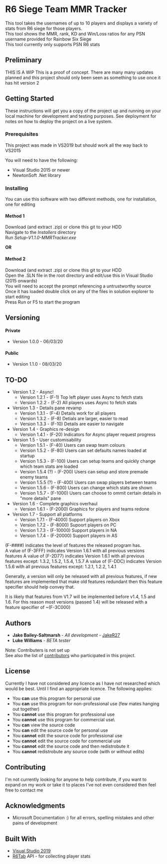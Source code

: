 # R6 Siege Team MMR Tracker

This tool takes the usernames of up to 10 players and displays a variety of stats from R6 siege for those players.  
This tool shows the MMR, rank, KD and Win/Loss ratios for any PSN username provided for Rainbow Six Siege  
This tool currently only supports PSN R6 stats


## Preliminary
THIS IS A WIP
This is a proof of concept. There are many many updates planned and this project should only been seen as something to use once it has hit version 2

## Getting Started
These instructions will get you a copy of the project up and running on your local machine for development and testing purposes. See deployment for notes on how to deploy the project on a live system.

### Prerequisites
This project was made in VS2019 but should work all the way back to VS2015

You will need to have the following:
* Visual Studio 2015 or newer
* NewtonSoft .Net library

### Installing
You can use this software with two different methods, one for installation, one for editing

#### Method 1
Download (and extract .zip) or clone this git to your HDD\
Navigate to the *Installers* directory\
Run *Setup-V1.1.0-MMRTracker.exe*

**OR**

#### Method 2
Download (and extract .zip) or clone this git to your HDD\
Open the .SLN file in the root directory and edit/use this in Visual Studio (2015 onwards)\
You will need to accept the prompt referencing a untrustworthy source\
Once it has loaded double click on any of the files in solution explorer to start editing\
Press Run or F5 to start the program

## Versioning

#### Private
* Version 1.0.0 - 06/03/20

#### Public
* Version 1.1.0 - 08/03/20

## TO-DO
* Version 1.2 - Async!
  * Version 1.2.1 - (F-1) Top left player uses Async to fetch stats
  * Version 1.2.2 - (F-2) All players uses Async to fetch stats
* Version 1.3 - Details pane revamp
  * Version 1.3.1 - (F-4) Details work for all players
  * Version 1.3.2 - (F-8) Detials are larger, easier to read
  * Version 1.3.3 - (F-10) Details are easier to navigate
* Version 1.4 - Graphics re-design
  * Version 1.4.1 - (F-20) Indicators for Async player request progress
* Version 1.5 - User customisability
  * Version 1.5.1 - (F-40) Users can swap team colours
  * Version 1.5.2 - (F-80) Users can set defaults names loaded at startup
  * Version 1.5.3 - (F-100) Users can setup teams and quickly change which team stats are loaded
  * Version 1.5.4 (?) - (F-200) Users can setup and store premade enemy teams
  * Version 1.5.5 (?) - (F-400) Users can swap players between teams
  * Version 1.5.6 - (F-800) Users can change which stats are shown
  * Version 1.5.7 - (F-1000) Users can choose to ommit certain details in "more details" pane
* Version 1.6 - Complete graphics overhaul
  * Version 1.6.1 - (F-2000) Graphics for players and teams redone
* Version 1.7 - Support all platforms
  * Version 1.7.1 - (F-4000) Support players on Xbox
  * Version 1.7.2 - (F-8000) Supoort players on PC
  * Version 1.7.3 - (F-10000) Support players in NA
  * Version 1.7.4 - (F-20000) Support players in AS
  
(F-####) indicates the level of features the released program has.\
A value of (F-3FFF) indicates Version 1.6.1 with all previous versions features
A value of (F-2D77) indicates Version 1.6.1 with all previous features except: 1.3.2, 1.5.2, 1.5.4, 1.5.7
A value of (F-DDC) indicates Version 1.5.6 with all previous features except: 1.2.1, 1.2.2, 1.4.1

Generally, a version will only be released with all previous features, if new features are implemented that make old features redundant then this feature specifier should help convey that.

It is likely that features from V1.7 will be implemented before v1.4, 1.5 and 1.6. For this reason most versions (passed 1.4) will be released with a feature specifier of ~(F-3C000) 

## Authors

* **Jake Bailey-Saltmarsh** - *All development* - [JakeR27](https://github.com/JakeR27)
* **Luke Williams** - *BETA tester*

Note: Contributers is not set up\
See also the list of [contributors](https://github.com/JakeR27) who participated in this project.

## License

Currently I have not considered any licence as I have not researched which would be best.
Until I find an appropriate licence. The following applies:
* You **can** use this program for personal use
* You **can** use this program for non-professional use (few mates hanging out together)
* You **cannot** use this program for professional use
* You **cannot** use this program for commercial use\
* You **can** view the source code
* You **can** edit the source code for personal use
* You **cannot** edit the source code for professional use
* You **cannot** edit the source code for commercial use
* You **cannot** edit the source code and then redistrobute it
* You **cannot** redistrobute any source code (with or without edits)

## Contributing

I'm not currently looking for anyone to help contribute, if you want to expand on my work or take it to places I've not even considered then feel free to contact me

## Acknowledgments

* Microsoft Documentation :) for all errors, spelling mistakes and other pains of development

## Built With

* [Visual Studio 2019](https://visualstudio.microsoft.com/vs/)
* [R6Tab](https://r6tab.com/) API - for collecting player stats

